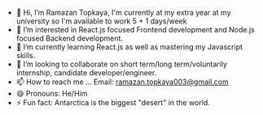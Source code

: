 - 👋 Hi, I’m Ramazan Topkaya, I'm currently at my extra year at my university so I'm available to work 5 + 1 days/week
- 👀 I’m interested in React.js focused Frontend development and Node.js focused Backend development.
- 🌱 I’m currently learning React.js as well as mastering my Javascript skills.
- 💞️ I’m looking to collaborate on short term/long term/voluntarily internship, candidate developer/engineer.
- 📫 How to reach me ... Email: ramazan.topkaya003@gmail.com
- 😄 Pronouns: He/Him
- ⚡ Fun fact: Antarctica is the biggest "desert" in the world.

<!---
Ramazantk3/Ramazantk3 is a ✨ special ✨ repository because its `README.md` (this file) appears on your GitHub profile.
You can click the Preview link to take a look at your changes.
--->
